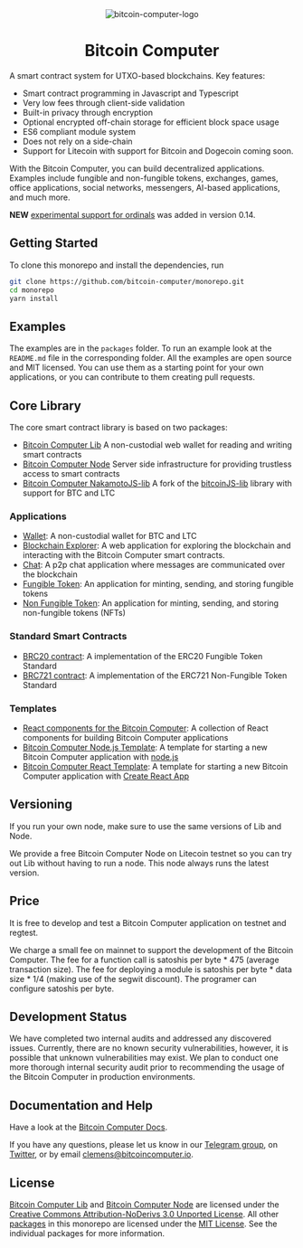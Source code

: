<div align="center">
<img src="imgs/bitcoin-computer@1x.png" alt="bitcoin-computer-logo" border="0" style="max-height: 180px"/>
<h1>Bitcoin Computer</h1>
</div>

A smart contract system for UTXO-based blockchains. Key features:
* Smart contract programming in Javascript and Typescript
* Very low fees through client-side validation
* Built-in privacy through encryption
* Optional encrypted off-chain storage for efficient block space usage
* ES6 compliant module system
* Does not rely on a side-chain
* Support for Litecoin with support for Bitcoin and Dogecoin coming soon.

With the Bitcoin Computer, you can build decentralized applications. Examples include fungible and non-fungible tokens, exchanges, games, office applications, social networks, messengers, AI-based applications, and much more.


<b>NEW</b> [experimental support for ordinals](https://docs.bitcoincomputer.io/ordinals/) was added in version 0.14.

## Getting Started

To clone this monorepo and install the dependencies, run

```bash
git clone https://github.com/bitcoin-computer/monorepo.git
cd monorepo
yarn install
```

## Examples

The examples are in the `packages` folder. To run an example look at the `README.md` file in the corresponding folder. All the examples are open source and MIT licensed. You can use them as a starting point for your own applications, or you can contribute to them creating pull requests.

## Core Library

The core smart contract library is based on two packages:

* [Bitcoin Computer Lib](https://www.npmjs.com/package/@bitcoin-computer/lib) A non-custodial web wallet for reading and writing smart contracts
* [Bitcoin Computer Node](https://github.com/bitcoin-computer/monorepo/tree/main/packages/node) Server side infrastructure for providing trustless access to smart contracts
* [Bitcoin Computer NakamotoJS-lib](https://github.com/bitcoin-computer/monorepo/tree/main/packages/nakamotojs-lib) A fork of the [bitcoinJS-lib](https://github.com/bitcoinjs/bitcoinjs-lib) library with support for BTC and LTC

### Applications

* [Wallet](https://github.com/bitcoin-computer/monorepo/tree/main/packages/wallet): A non-custodial wallet for BTC and LTC
* [Blockchain Explorer](https://github.com/bitcoin-computer/monorepo/tree/main/packages/explorer): A web application for exploring the blockchain and interacting with the Bitcoin Computer smart contracts.
* [Chat](https://github.com/bitcoin-computer/monorepo/tree/main/packages/chat): A p2p chat application where messages are communicated over the blockchain
* [Fungible Token](https://github.com/bitcoin-computer/monorepo/tree/main/packages/fungible-token): An application for minting, sending, and storing fungible tokens
* [Non Fungible Token](https://github.com/bitcoin-computer/monorepo/tree/main/packages/non-fungible-token): An application for minting, sending, and storing non-fungible tokens (NFTs)

### Standard Smart Contracts

* [BRC20 contract](https://github.com/bitcoin-computer/monorepo/tree/main/packages/BRC20): A implementation of the ERC20 Fungible Token Standard
* [BRC721 contract](https://github.com/bitcoin-computer/monorepo/tree/main/packages/BRC721): A implementation of the ERC721 Non-Fungible Token Standard

### Templates
* [React components for the Bitcoin Computer](https://github.com/bitcoin-computer/monorepo/tree/main/packages/components): A collection of React components for building Bitcoin Computer applications
* [Bitcoin Computer Node.js Template](https://github.com/bitcoin-computer/monorepo/tree/main/packages/node-js-boilerplate): A template for starting a new Bitcoin Computer application with [node.js](https://nodejs.org/en/)
* [Bitcoin Computer React Template](https://github.com/bitcoin-computer/monorepo/tree/main/packages/create-react-app-template): A template for starting a new Bitcoin Computer application with [Create React App](https://create-react-app.dev/)

## Versioning

If you run your own node, make sure to use the same versions of Lib and Node.

We provide a free Bitcoin Computer Node on Litecoin testnet so you can try out Lib without having to run a node. This node always runs the latest version.

## Price

It is free to develop and test a Bitcoin Computer application on testnet and regtest.

We charge a small fee on mainnet to support the development of the Bitcoin Computer. The fee for a function call is satoshis per byte * 475 (average transaction size). The fee for deploying a module is satoshis per byte * data size * 1/4 (making use of the segwit discount). The programer can configure satoshis per byte.

## Development Status

We have completed two internal audits and addressed any discovered issues. Currently, there are no known security vulnerabilities, however, it is possible that unknown vulnerabilities may exist. We plan to conduct one more thorough internal security audit prior to recommending the usage of the Bitcoin Computer in production environments.
## Documentation and Help

Have a look at the [Bitcoin Computer Docs](https://docs.bitcoincomputer.io/).

If you have any questions, please let us know in our <a href="https://t.me/thebitcoincomputer">Telegram group</a>, on <a href="https://twitter.com/TheBitcoinToken">Twitter</a>, or by email clemens@bitcoincomputer.io.

## License

[Bitcoin Computer Lib](https://www.npmjs.com/package/@bitcoin-computer/lib) and [Bitcoin Computer Node](https://github.com/bitcoin-computer/monorepo/tree/main/packages/node) are licensed under the [Creative Commons Attribution-NoDerivs 3.0 Unported License](https://creativecommons.org/licenses/by-nd/3.0/). All other [packages](https://github.com/bitcoin-computer/monorepo/tree/main/packages) in this monorepo are licensed under the [MIT License](https://opensource.org/licenses/MIT). See the individual packages for more information.

